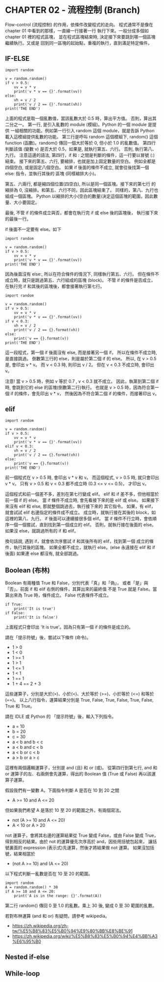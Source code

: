 # CHAPTER 02 - 流程控制 (Branch)

Flow-control (流程控制) 的作用，依條件改變程式的走向。
程式通常不是像在 chapter 01 中看到的那樣，一直線一行接著一行
執行下來。一般分成多個如 chapter 01 裡的程式區塊，
並在程式區塊結束時, 決定接下來要跳到哪一個區塊繼續執行。又或是
回到同一區塊的起始點，重複的執行，直到滿足特定條件。

## IF-ELSE

    import random
    
    v = random.random()
    if v > 0.5:
        vv = v * v
        print('v * v == {}'.format(vv))
    else:
        vh = v / 2
        print('v / 2 == {}'.format(vh))
    print('THE END')

上面的程式是取一個亂數值，當該亂數大於 0.5 時，算出平方值。
否則，算出其二分之一。
第一行, 是引入亂數的 module (模組)。Python 的一個 module 是提供
一組相關的功能。例如第一行引入 random 這個 module，就是告訴 Python
載入這模組提供亂數的功能。
第三行是呼叫 random 這個模組下, random() 這個 function (函數)。random()
傳回一個大於等於 0, 但小於 1.0 的亂數值。
第四行判斷該值 (變數 v) 是否大於 0.5，如果是, 就執行第五、六行。
否則, 執行第八、九行。
注意這邊的語法, 第四行，if 和 : 之間是判斷的條件，這一行要以冒號 (:) 結束。
接下來的第五、六行, 要縮排，也就是加上固定數量的空白。
例如全都是四個空白, 或是固定八個空白。
如果 if 後面的條件不成立, 就會往後找第一個 else: 指令，並執行其後的
區塊 (同樣縮排大小)。

第五、六兩行, 都是縮四個位置(四空白), 所以是同一個區塊。接下來的第七行
的縮排為 0, 沒縮排。和第五、六行不同，因此區塊結束了。
同樣的，第八、九行也組成一個區塊。
Python 以縮排的大小(空白的數量)決定這個區塊的範圍，因此數量、大小要固定。

最後, 不管 if 的條件成立與否，都會在執行完 if 或 else 後的區塊後，
執行接下來的最後一行。

if 後面不一定要有 else。如下

    import random
    
    v = random.random()
    if v > 0.5:
        vv = v * v
        print('v * v == {}'.format(vv))
    print('THE END')

因為後面沒有 else:, 所以在符合條件的情況下, 同樣執行第五、六行。
但在條件不成立時，就只是跳過第五、六行組成的區塊 (block)。
不管 if 的條件是否成立，在執行完 if 和其後的區塊後，都會接著執行第七行。

    import random
    
    v = random.random()
    if v > 0.5:
        vv = v * v
        print('v * v == {}'.format(vv))
    if v < 0.3:
        vh = v / 2
        print('v / 2 == {}.format(vh))
    else:
        print('v == {}.format(v))
    print('THE END')

這一段程式，第一個 if 後面沒有 else, 而是接著另一個 if，
所以在條件不成立時, 是直接跳過。
倒數第三行的 else，則是屬於第二個 if 的 else。
所以, 在 v > 0.5 是, 會印出 v * v。
而 v < 0.3 時, 則印出 v / 2。
但在 v < 0.3 不成立時, 會印出 v。

注意! 當 v > 0.5 時，例如 v 等於 0.7 , v < 0.3 就不成立。
因此，執第到第二個 if 時, 會跳到它的 else 的區塊(倒數第二行)執行。
也就是 v > 0.5 時，因為符合第一個 if 的條件，會先印出 v * v，
然後因為不符合第二個 if 的條件，而接著印出 v。

## elif

    import random

    v = random.random()
    if v > 0.5:
        vv = v * v
        print('v * v == {}'.format(vv))
    elif v < 0.3:
        vh = v / 2
        print('v / 2 == {}.format(vh))
    else:
        print('v == {}.format(v))
    print('THE END')

前一個程式在 v > 0.5 時, 會印出 v * v 和 v。
而這個程式, v > 0.5 時, 就只會印出 v * v。
只有 v > 0.5 和 v < 0.3 都不成立時 (0.3 <= v <= 0.5)，
才印出 v。

這個程式和前一個差不多，差別在第七行變成 elif。
elif 和 if 差不多，但他相當於前一個 if 的 else。
當 if 條件不成立時, 會先看接下來的是 elif 或 else。
如果接下來沒有 elif 和 else, 那就整個跳過去，執行接下來的
其它指令。
如果，有 elif，就會試試 elif 右邊指定的條件成不成立。
成立時，就執行接在其後的 block，如這裡的第八、九行。
if 後面可以連續接很多個 elif。
當 if 條件不行立時，會依順序一個一個嘗試，直到找到第一個成立的
elif。
否則，就執行接在後面的 else。
如果沒 else，就跳過所有的 if 和 elif。

換句話說, 遇到 if，就會依次序嘗試 if 和其後所有的 elif，找到第一個
成立的條件，執行其後的區塊。
如果全都不成立，就執行 else。(else 永遠接在 elif 和 if 後面)
如果連 else 都沒有, 就全部跳過。

## Boolean (布林)

Boolean 有兩種值 True 和 False，分別代表「真」和「偽」，
或者「是」與「否」。前面 if 和 elif 右側的條件，其算出來的最終值
不是 True 就是 False。當算出來為 True 時，條件成立。
False 代表條件不成立。

    if True:
        print('It is true')
    if False:
        print('It is false')

上面程式只會印出 'It is true'。因為只有第一個 if 的條件是成立的。

請在「提示符號」後，嘗試以下條件 (命令)。

 - 1 > 0
 - 1 < 0
 - 1 >= 1
 - 1 > 1
 - 1 <= 1
 - 1 < 1
 - 1 == 1
 - 1 + 4 == 2 + 3

這些運算子，分別是大於(>)、小於(<)、大於等於 (>=)、小於等於 (<=) 和等於 (==)。
以上八行指令，運算結果分別是 True, False, True, False, True, False,
True 和 True。

請在 IDLE 或 Python 的 「提示符號」後，輸入下列指令。

 - a = 10
 - b = 20
 - c = 30
 - a < b and b < c
 - a < b and c < b
 - a < b or c < b
 - a > b or a > c

這裡有兩個邏輯運算子，分別是 and (且) 和 or (或)。
從第四行到第七行, and 和 or 運算子的左、右兩側會先運算，得出的 Boolean 值
(True 或 False) 再以該運算子運算。

假設我們有一變數 A，下面指令判斷 A 是否在 10 到 20 之間

 - A >= 10 and A <= 20

但如果我們希望 A 是落於 10 至 20 的範圍之外，有兩個寫法。

 - not (A >= 10 and A <= 20)
 - A < 10 or A > 20

not 運算子，會將其右邊的運算結果從 True 變成 False，或由 False 變成 True，
得到相反的結果。由於 not 的運算優先次序高於 and，因些用括號包起來，
讓括號裏面的 expression (表示式)先運算，然後才將結果做 not 運算。
如果沒加括號，結果相當於

 - (not A >= 10) and (A <= 20)

以下程式判斷一亂數是否在 10 至 20 的範圍。 

    import random
    A = random.random() * 30
    if A >= 10 and A <= 20:
        print('A is in the range: {}'.format(A))

第二行 random() 傳回 0 至 1.0 的亂數。乘上 30 後, 變成 0 至 30 範圍的亂數。

若對布林運算 (and 和 or) 有疑問，請參考 wikipedia。

 - https://zh.wikipedia.org/zh-tw/%E5%B8%83%E5%B0%94%E9%80%BB%E8%BE%91
 - https://zh.wikipedia.org/wiki/%E5%B8%83%E5%B0%94%E4%BB%A3%E6%95%B0

## Nested if-else

## While-loop
